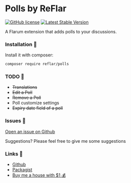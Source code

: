 
# Polls by ReFlar

[![GitHub license](https://img.shields.io/badge/license-MIT-blue.svg)](https://github.com/ReFlar/polls/blob/master/LICENSE) [![Latest Stable Version](https://img.shields.io/packagist/v/reflar/polls.svg)](https://github.com/ReFlar/polls)

A Flarum extension that adds polls to your discussions.

### Installation :balloon:

Install it with composer:

```sh
composer require reflar/polls
```


### TODO 📝

- ~~Translations~~
- ~~Edit a Poll~~
- ~~Remove a Poll~~
- Poll customize settings
- ~~Expiry date field of a poll~~

### Issues 🐛

[Open an issue on Github](https://github.com/ReFlar/poll/issues)

Suggestions? Please feel free to give me some suggestions

### Links 🔗

- [Github](https://github.com/ReFlar/polls)
- [Packagist](https://packagist.org/packages/reflar/polls)
- [Buy me a house with $1 💰](https://paypal.me/shahiemseymor)




